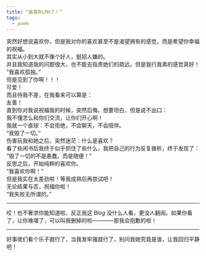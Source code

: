 ```yaml
---
title: “最喜欢LMH了！”
tags:
  - poem
---
```


突然好想说喜欢你，但是我对你的喜欢甚至不是渴望拥有的感觉，而是希望你幸福的祝福。 <br> 
其实从小到大就不像个好人，挺招人嫌的。 <br> 
并且我知道我的问题很大，也不能去指责她们的疏远，但是我行我素的感觉真好！ <br> 
“我喜欢孤独。” <br> 
但是见到了你啊！！！ <br> 
可爱！ <br> 
而且待我不差，在我看来可以算是： <br> 
友善！ <br>
直到你对我说祝福我的时候，突然后悔，想要坦白，但是说不出口： <br>
我不懂怎么和你们交流，让你们开心啊！ <br> 
我就一个直球：不会拒绝，不会聊天，不会陪伴。 <br> 
“我毁了一切。” <br> 
伤害玩我和她之后，突然迷茫：什么是喜欢？ <br> 
看了些闲书后我终于似乎抓住了些什么，我把自己的行为反复拨析，终于发现了： <br> 
“毁了一切的不是愚蠢，而是随便！” <br> 
反思之后，开始纯粹的喜欢你。 <br> 
“我喜欢你啊！” <br> 
但是我实在太差劲啦！等我成熟后再尝试吧！ <br>
无论结果与否，祝福你啦！ <br> 
“我失败无所谓的。” <br> 

---

哎！也不奢求你能知道啦，反正我这 $Blog$ 没什么人看，更没人翻阅。如果你看了，让你难堪了，可以叫我删掉的啦————那我会抱歉的啦！

---

好事佬们看个乐子就行了，当我发牢骚就行了，别问我她究竟是谁，让我回归平静吧！